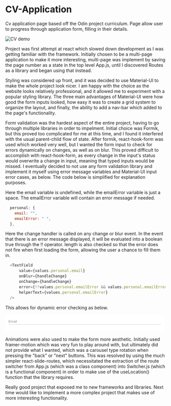 # CV-Application
Cv application page based off the Odin project curriculum. Page allow user to progress through application form, filling in their details.

![CV demo](CV.gif)

Project was first attempt at react which slowed down development as I was getting familiar with the framework. Initially chosen to be a multi-page application to make it more interesting, multi-page was implement by saving the page number as a state in the top level App.js, until I discovered Routes as a library and began using that instead.

Styling was considered up front, and it was decided to use Material-UI to make the whole project look nicer. I am happy with the choice as the website looks relatively professional, and it allowed me to experiment with a popular styling library. The three main advantages of Material-UI were how good the form inputs looked, how easy it was to create a grid system to organize the layout, and finally, the ability to add a nav-bar which added to the page's functionality.

Form validation was the hardest aspect of the entire project, having to go through multiple libraries in order to impelment. Initial choice was Formik, but this proved too complicated for me at this time, and I found it interfered with the usual parent-child flow of state. After formik, react-hook-form was used which worked very well, but I wanted the form input to check for errors dynamically on changes, as well as on blur. This proved difficult to accomplish with react-hook-form, as every change in the input's status would overwrite a change in input, meaning that typed inputs would be missed. I eventually decided to not use any form validation library and implement it myself using error message variables and Material-UI input error cases, as below. The code below is simplified for explanation purposes.

Here the email variable is undefined, while the emailError variable is just a space. The emailError variable will contain an error message if needed.

```javascript
  personal: {
    email: "", 
    emailError: " ",
  },
```
Here the change handler is called on any change or blur event. In the event that there is an error message displayed, it will be evaluated into a boolean true through the !! operator. length is also checked so that the error does not fire when first loading the form, allowing the user a chance to fill them in.

```javascript
  <TextField 
      value={values.personal.email} 
      onBlur={handleChange}
      onChange={handleChange}
      error={!!values.personal.emailError && values.personal.emailError.length > 1}
      helperText={values.personal.emailError}
  />
```
This allows for dynamic error checking as below.

![Form demo](Form.gif)

Animations were also used to make the form more aesthetic. Initially used framer-motion which was very fun to play around with, but ultimately did not provide what I wanted, which was a carousel type rotation when pressing the "back" or "next" buttons. This was resolved by using the much simpler react-slide-routes, which necessitated the extraction of the route switcher from App.js (which was a class component) into Switcher.js (which is a functional component) in order to make use of the useLocation() function that the library requires. 

Really good project that exposed me to new frameworks and libraries. Next time would like to implement a more complex project that makes use of more interesting functionality. 
